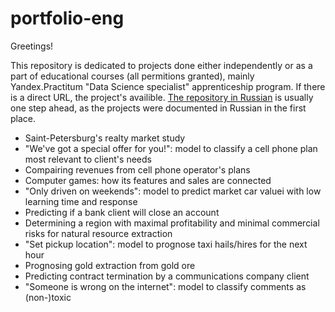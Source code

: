 # portfolio-eng

Greetings!

This repository is dedicated to projects done either independently or as a part of educational courses (all permitions granted), mainly Yandex.Practitum "Data Science specialist" apprenticeship program. If there is a direct URL, the project's availible. [The repository in Russian](https://github.com/idrv/portfolio-rus) is usually one step ahead, as the projects were documented in Russian in the first place.

- Saint-Petersburg's realty market study
- "We've got a special offer for you!": model to classify a cell phone plan most relevant to client's needs
- Compairing revenues from cell phone operator's plans
- Computer games: how its features and sales are connected
- "Only driven on weekends": model to predict market car valuei with low learning time and response
- Predicting if a bank client will close an account
- Determining a region with maximal profitability and minimal commercial risks for natural resource extraction
- "Set pickup location": model to prognose taxi hails/hires for the next hour
- Prognosing gold extraction from gold ore
- Predicting contract termination by a communications company client
- "Someone is wrong on the internet": model to classify comments as (non-)toxic
